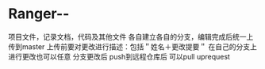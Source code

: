 ﻿# Ranger--
项目文件，记录文档，代码及其他文件
各自建立各自的分支，编辑完成后统一上传到master
上传前要对更改进行描述：包括＂姓名＋更改提要＂
在自己的分支上进行更改也可以任意
分支更改后 push到远程仓库后 可以pull uprequest